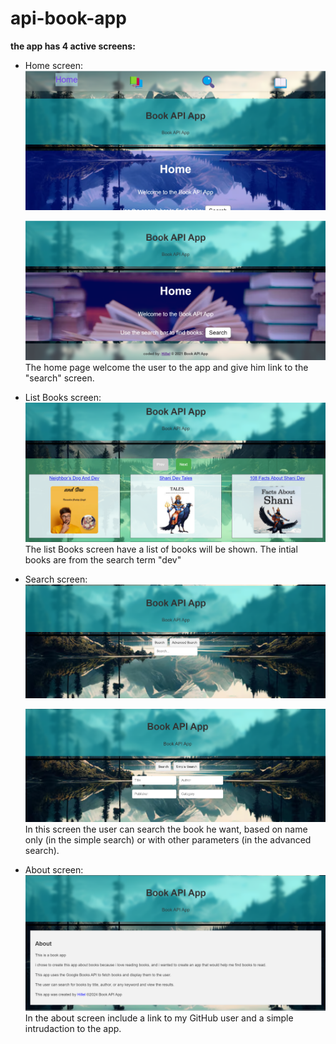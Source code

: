 # api-book-app

**the app has 4 active screens:**

- Home screen:
  <img src="./src/assets/Home.png" alt="Home" />

  <img src="./src/assets/Home2.png" alt="Home2" />
  The home page welcome the user to the app and give him link to the "search" screen.

- List Books screen:
  <img src="./src/assets/listBook.png" alt="ListBook" />
  The list Books screen have a list of books will be shown. The intial books are from the search term "dev"
- Search screen:
  <img src="./src/assets/simpleSearch.png" alt="simpleSearch" />

  <img src="./src/assets/advancedSearch.png" alt="advancedSearch" />
  In this screen the user can search the book he want, based on name only (in the simple search) or with other parameters (in the advanced search).

- About screen:
  <img src="./src/assets/About.png" alt="About" />
  In the about screen include a link to my GitHub user and a simple intrudaction to the app.
